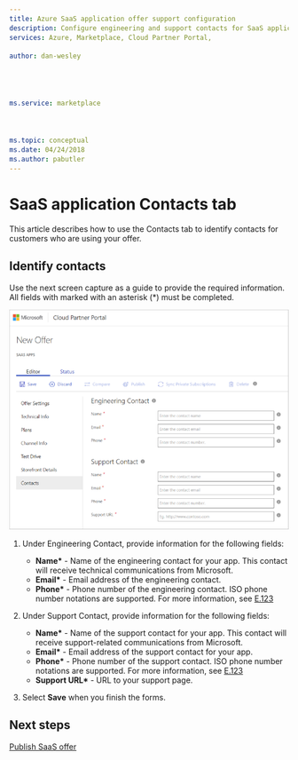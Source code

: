 ```yaml
---
title: Azure SaaS application offer support configuration 
description: Configure engineering and support contacts for SaaS application offer on the Azure Marketplace.
services: Azure, Marketplace, Cloud Partner Portal, 

author: dan-wesley




ms.service: marketplace



ms.topic: conceptual
ms.date: 04/24/2018
ms.author: pabutler
---
```


# SaaS application Contacts tab

This article describes how to use the Contacts tab to identify contacts for customers who are using your offer.


## Identify contacts

Use the next screen capture as a guide to provide the required information. All fields with marked with an asterisk (*) must be completed.

![Contacts tab](./media/saas-offer-contacts.png)

1. Under Engineering Contact, provide information for the following fields:

   - **Name\*** - Name of the engineering contact for your app. This contact will receive technical communications from Microsoft.
   - **Email\*** - Email address of the engineering contact.
   - **Phone\*** - Phone number of the engineering contact. ISO phone number notations are supported. For more information, see [E.123](https://en.wikipedia.org/wiki/E.123)
  
2. Under Support Contact, provide information for the following fields:

   - **Name\*** - Name of the support contact for your app. This contact will receive support-related communications from Microsoft.
   - **Email\*** - Email address of the support contact for your app.
   - **Phone\*** - Phone number of the support contact. ISO phone number notations are supported. For more information, see [E.123](https://en.wikipedia.org/wiki/E.123)
   - **Support URL\*** - URL to your support page.

3. Select **Save** when you finish the forms.


## Next steps

[Publish SaaS offer](./cpp-publish-offer.md)

